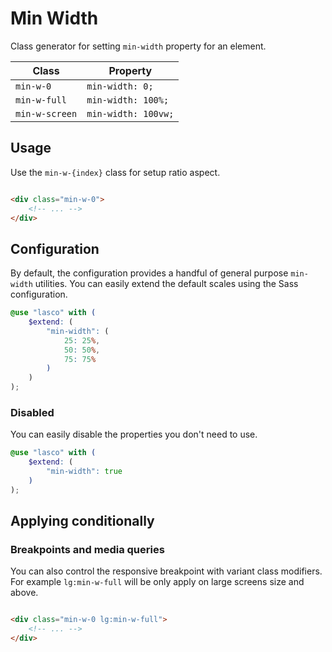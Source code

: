 # Min Width

Class generator for setting `min-width` property for an element.

| Class          | Property            |
|----------------|---------------------|
| `min-w-0`      | `min-width: 0;`     |
| `min-w-full`   | `min-width: 100%;`  |
| `min-w-screen` | `min-width: 100vw;` |

## Usage

Use the `min-w-{index}` class for setup ratio aspect.

```html

<div class="min-w-0">
    <!-- ... -->
</div>
```

## Configuration

By default, the configuration provides a handful of general purpose `min-width` utilities. You can easily extend the
default scales using the Sass configuration.

```scss
@use "lasco" with (
    $extend: (
        "min-width": (
            25: 25%,
            50: 50%,
            75: 75%
        )
    )
);
```

### Disabled

You can easily disable the properties you don't need to use.

```scss
@use "lasco" with (
    $extend: (
        "min-width": true
    )
);
```

## Applying conditionally

### Breakpoints and media queries

You can also control the responsive breakpoint with variant class modifiers. For example `lg:min-w-full` will be only
apply on large screens size and above.

```html

<div class="min-w-0 lg:min-w-full">
    <!-- ... -->
</div>
```
